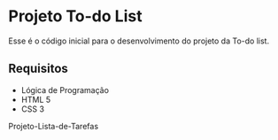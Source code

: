 # Projeto To-do List

Esse é o código inicial para o desenvolvimento do projeto da To-do list.

## Requisitos

- Lógica de Programação
- HTML 5
- CSS 3

  P r o j e t o - L i s t a - d e - T a r e f a s 
 
 
